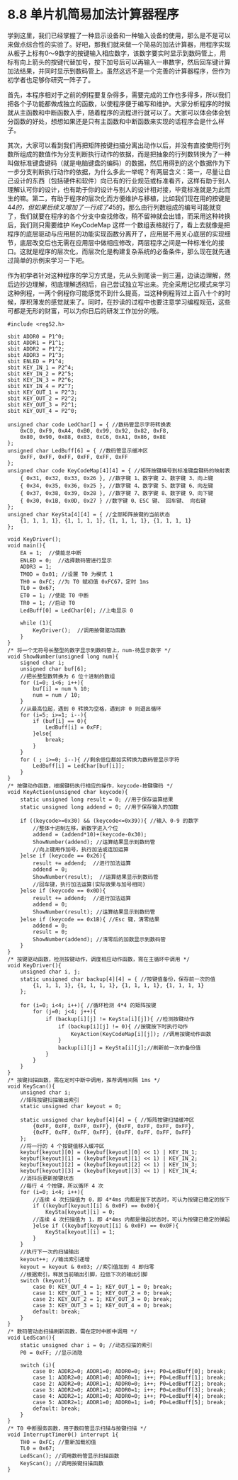 # 8.8 单片机简易加法计算器程序

学到这里，我们已经掌握了一种显示设备和一种输入设备的使用，那么是不是可以来做点综合性的实验了。好吧，那我们就来做一个简易的加法计算器，用程序实现从板子上标有0～9数字的按键输入相应数字，该数字要实时显示到数码管上，用标有向上箭头的按键代替加号，按下加号后可以再输入一串数字，然后回车键计算加法结果，并同时显示到数码管上。虽然这远不是一个完善的计算器程序，但作为初学者也足够你研究一阵子了。

首先，本程序相对于之前的例程要复杂得多，需要完成的工作也多得多，所以我们把各个子功能都做成独立的函数，以使程序便于编写和维护。大家分析程序的时候就从主函数和中断函数入手，随着程序的流程进行就可以了。大家可以体会体会划分函数的好处，想想如果还是只有主函数和中断函数来实现的话程序会是什么样子。

其次，大家可以看到我们再把矩阵按键扫描分离出动作以后，并没有直接使用行列数所组成的数值作为分支判断执行动作的依据，而是把抽象的行列数转换为了一种叫做标准键盘键码（就是电脑键盘的编码）的数据，然后用得到的这个数据作为下一步分支判断执行动作的依据，为什么多此一举呢？有两层含义：第一，尽量让自己设计的东西（包括硬件和软件）向已有的行业规范或标准看齐，这样有助于别人理解认可你的设计，也有助于你的设计与别人的设计相对接，毕竟标准就是为此而生的嘛。第二，有助于程序的层次化而方便维护与移植，比如我们现在用的按键是4*4的，但如果后续又增加了一行成了4*5的，那么由行列数组成的编号可能就变了，我们就要在程序的各个分支中查找修改，稍不留神就会出错，而采用这种转换后，我们则只需要维护 KeyCodeMap 这样一个数组表格就行了，看上去就像是把程序的底层驱动与应用层的功能实现函数分离开了，应用层不用关心底层的实现细节，底层改变后也无需在应用层中做相应修改，两层程序之间是一种标准化的接口。这就是程序的层次化，而层次化是构建复杂系统的必备条件，那么现在就先通过简单的示例来学习一下吧。

作为初学者针对这种程序的学习方式是，先从头到尾读一到三遍，边读边理解，然后边抄边理解，彻底理解透彻后，自己尝试独立写出来。完全采用记忆模式来学习这种例程，一两个例程你可能感觉不到什么提高，当这种例程背过上百八十个的时候，厚积薄发的感觉就来了。同时，在抄读的过程中也要注意学习编程规范，这些可都是无形的财富，可以为你日后的研发工作加分的哦。 

```
#include <reg52.h>

sbit ADDR0 = P1^0;
sbit ADDR1 = P1^1;
sbit ADDR2 = P1^2;
sbit ADDR3 = P1^3;
sbit ENLED = P1^4;
sbit KEY_IN_1 = P2^4;
sbit KEY_IN_2 = P2^5;
sbit KEY_IN_3 = P2^6;
sbit KEY_IN_4 = P2^7;
sbit KEY_OUT_1 = P2^3;
sbit KEY_OUT_2 = P2^2;
sbit KEY_OUT_3 = P2^1;
sbit KEY_OUT_4 = P2^0;

unsigned char code LedChar[] = { //数码管显示字符转换表
    0xC0, 0xF9, 0xA4, 0xB0, 0x99, 0x92, 0x82, 0xF8,
    0x80, 0x90, 0x88, 0x83, 0xC6, 0xA1, 0x86, 0x8E
};
unsigned char LedBuff[6] = { //数码管显示缓冲区
    0xFF, 0xFF, 0xFF, 0xFF, 0xFF, 0xFF
};
unsigned char code KeyCodeMap[4][4] = { //矩阵按键编号到标准键盘键码的映射表
    { 0x31, 0x32, 0x33, 0x26 }, //数字键 1、数字键 2、数字键 3、向上键
    { 0x34, 0x35, 0x36, 0x25 }, //数字键 4、数字键 5、数字键 6、向左键
    { 0x37, 0x38, 0x39, 0x28 }, //数字键 7、数字键 8、数字键 9、向下键
    { 0x30, 0x1B, 0x0D, 0x27 } //数字键 0、ESC 键、 回车键、 向右键
};
unsigned char KeySta[4][4] = { //全部矩阵按键的当前状态
    {1, 1, 1, 1}, {1, 1, 1, 1}, {1, 1, 1, 1}, {1, 1, 1, 1}
};

void KeyDriver();
void main(){
    EA = 1;  //使能总中断
    ENLED = 0;  //选择数码管进行显示
    ADDR3 = 1;
    TMOD = 0x01; //设置 T0 为模式 1
    TH0 = 0xFC; //为 T0 赋初值 0xFC67，定时 1ms
    TL0 = 0x67;
    ET0 = 1; //使能 T0 中断
    TR0 = 1; //启动 T0
    LedBuff[0] = LedChar[0]; //上电显示 0
   
    while (1){
        KeyDriver();  //调用按键驱动函数
    }
}
/* 将一个无符号长整型的数字显示到数码管上，num-待显示数字 */
void ShowNumber(unsigned long num){
    signed char i;
    unsigned char buf[6];
    //把长整型数转换为 6 位十进制的数组
    for (i=0; i<6; i++){
        buf[i] = num % 10;
        num = num / 10;
    }
    //从最高位起，遇到 0 转换为空格，遇到非 0 则退出循环
    for (i=5; i>=1; i--){
        if (buf[i] == 0){
            LedBuff[i] = 0xFF;
        }else{
            break;
        }
    }
    for ( ; i>=0; i--){ //剩余低位都如实转换为数码管显示字符
        LedBuff[i] = LedChar[buf[i]];
    }
}
/* 按键动作函数，根据键码执行相应的操作，keycode-按键键码 */
void KeyAction(unsigned char keycode){
    static unsigned long result = 0; //用于保存运算结果
    static unsigned long addend = 0; //用于保存输入的加数
   
    if ((keycode>=0x30) && (keycode<=0x39)){ //输入 0-9 的数字
        //整体十进制左移，新数字进入个位
        addend = (addend*10)+(keycode-0x30);
        ShowNumber(addend); //运算结果显示到数码管
        //向上键用作加号，执行加法或连加运算
    }else if (keycode == 0x26){
        result += addend;  //进行加法运算
        addend = 0;
        ShowNumber(result);  //运算结果显示到数码管
        //回车键，执行加法运算(实际效果与加号相同)
    }else if (keycode == 0x0D){
        result += addend;  //进行加法运算
        addend = 0;
        ShowNumber(result); //运算结果显示到数码管
    }else if (keycode == 0x1B){ //Esc 键，清零结果
        addend = 0;
        result = 0;
        ShowNumber(addend); //清零后的加数显示到数码管
    }
}
/* 按键驱动函数，检测按键动作，调度相应动作函数，需在主循环中调用 */
void KeyDriver(){
    unsigned char i, j;
    static unsigned char backup[4][4] = { //按键值备份，保存前一次的值
        {1, 1, 1, 1}, {1, 1, 1, 1}, {1, 1, 1, 1}, {1, 1, 1, 1}
    };
   
    for (i=0; i<4; i++){ //循环检测 4*4 的矩阵按键
        for (j=0; j<4; j++){
            if (backup[i][j] != KeySta[i][j]){ //检测按键动作
                if (backup[i][j] != 0){ //按键按下时执行动作
                    KeyAction(KeyCodeMap[i][j]); //调用按键动作函数
                }
                backup[i][j] = KeySta[i][j];//刷新前一次的备份值
            }
        }
    }
}
/* 按键扫描函数，需在定时中断中调用，推荐调用间隔 1ms */
void KeyScan(){
    unsigned char i;
    //矩阵按键扫描输出索引
    static unsigned char keyout = 0;
   
    static unsigned char keybuf[4][4] = { //矩阵按键扫描缓冲区
        {0xFF, 0xFF, 0xFF, 0xFF}, {0xFF, 0xFF, 0xFF, 0xFF},
        {0xFF, 0xFF, 0xFF, 0xFF}, {0xFF, 0xFF, 0xFF, 0xFF}
    };
    //将一行的 4 个按键值移入缓冲区
    keybuf[keyout][0] = (keybuf[keyout][0] << 1) | KEY_IN_1;
    keybuf[keyout][1] = (keybuf[keyout][1] << 1) | KEY_IN_2;
    keybuf[keyout][2] = (keybuf[keyout][2] << 1) | KEY_IN_3;
    keybuf[keyout][3] = (keybuf[keyout][3] << 1) | KEY_IN_4;
    //消抖后更新按键状态
    //每行 4 个按键，所以循环 4 次
    for (i=0; i<4; i++){
        //连续 4 次扫描值为 0，即 4*4ms 内都是按下状态时，可认为按键已稳定的按下
        if ((keybuf[keyout][i] & 0x0F) == 0x00){
            KeySta[keyout][i] = 0;
        //连续 4 次扫描值为 1，即 4*4ms 内都是弹起状态时，可认为按键已稳定的弹起
        }else if ((keybuf[keyout][i] & 0x0F) == 0x0F){
            KeySta[keyout][i] = 1;
        }
    }
    //执行下一次的扫描输出
    keyout++; //输出索引递增
    keyout = keyout & 0x03; //索引值加到 4 即归零
    //根据索引，释放当前输出引脚，拉低下次的输出引脚
    switch (keyout){
        case 0: KEY_OUT_4 = 1; KEY_OUT_1 = 0; break;
        case 1: KEY_OUT_1 = 1; KEY_OUT_2 = 0; break;
        case 2: KEY_OUT_2 = 1; KEY_OUT_3 = 0; break;
        case 3: KEY_OUT_3 = 1; KEY_OUT_4 = 0; break;
        default: break;
    }
}
/* 数码管动态扫描刷新函数，需在定时中断中调用 */
void LedScan(){
    static unsigned char i = 0; //动态扫描的索引
    P0 = 0xFF; //显示消隐
   
    switch (i){
        case 0: ADDR2=0; ADDR1=0; ADDR0=0; i++; P0=LedBuff[0]; break;
        case 1: ADDR2=0; ADDR1=0; ADDR0=1; i++; P0=LedBuff[1]; break;
        case 2: ADDR2=0; ADDR1=1; ADDR0=0; i++; P0=LedBuff[2]; break;
        case 3: ADDR2=0; ADDR1=1; ADDR0=1; i++; P0=LedBuff[3]; break;
        case 4: ADDR2=1; ADDR1=0; ADDR0=0; i++; P0=LedBuff[4]; break;
        case 5: ADDR2=1; ADDR1=0; ADDR0=1; i=0; P0=LedBuff[5]; break;
        default: break;
    }
}
/* T0 中断服务函数，用于数码管显示扫描与按键扫描 */
void InterruptTimer0() interrupt 1{
    TH0 = 0xFC; //重新加载初值
    TL0 = 0x67;
    LedScan(); //调用数码管显示扫描函数
    KeyScan(); //调用按键扫描函数
}
```

